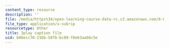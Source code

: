 ```yaml
---
content_type: resource
description: ''
file: /media/https%3A/open-learning-course-data-rc.s3.amazonaws.com/8-01sc-classical-mechanics-fall-2016/b06ecc70216b58fbbc09f0e63aa66c5e_dHMGV_WOG7w.vtt
file_type: application/x-subrip
resourcetype: Other
title: 3play caption file
uid: b06ecc70-216b-58fb-bc09-f0e63aa66c5e
---
```

